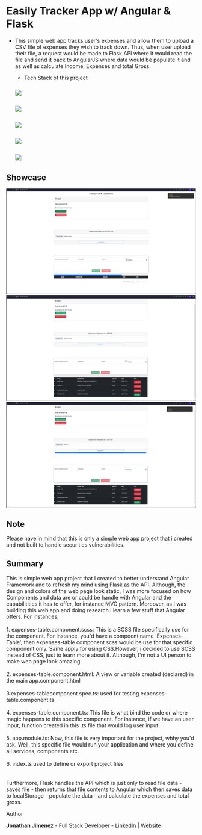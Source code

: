 # Easily Tracker App w/ Angular & Flask

-   This simple web app tracks user's expenses and
    allow them to upload a CSV file of expenses they
    wish to track down. Thus, when user upload their
    file, a request would be made to Flask API where
    it would read the file and send it back to
    AngularJS where data would be populate it and as
    well as calculate Income, Expenses and total
    Gross.

    -   Tech Stack of this project

    ### ![](https://img.shields.io/badge/Angular-DD0031?style=for-the-badge&logo=angular&logoColor=white)

    ### ![](https://img.shields.io/badge/Bootstrap-563D7C?style=for-the-badge&logo=bootstrap&logoColor=white)

    ### ![](https://img.shields.io/badge/Flask-000000?style=for-the-badge&logo=flask&logoColor=white)

    ### ![](https://img.shields.io/badge/JavaScript-323330?style=for-the-badge&logo=javascript&logoColor=F7DF1E)

    ### ![](https://img.shields.io/badge/Python-FFD43B?style=for-the-badge&logo=python&logoColor=blue)

## Showcase

![](./Images/easily-track-img-1.png)
![](./Images/easily-track-img-2.png)
![](./Images/easily-track-img-3.png)

## Note

Please have in mind that this is only a simple web app project that i created and not built to handle securities vulnerabilities.

## Summary

This is simple web app project that I created to better
understand Angular Framework and to refresh my mind
using Flask as the API. Although, the design and colors
of the web page look static, I was more focused on how
Components and data are or could be handle with Angular
and the capabilitities it has to offer, for instance MVC
pattern. Moreover, as I was building this web app and
doing research i learn a few stuff that Angular offers.
For instances;
<br />
<br /> 1. expenses-table.component.scss: This is a SCSS file
specifically use for the compenent. For instance, you'd
have a compoent name 'Expenses-Table', then
expenses-table.component.scss would be use for that
specific component only. Same apply for using
CSS.However, i decided to use SCSS instead of CSS, just
to learn more about it. Although, I'm not a UI person to
make web page look amazing.
<br />
<br /> 2. expenses-table.component.html: A view or variable
created (declared) in the main app.component.html
<br />
<br />
3.expenses-tablecomponent.spec.ts: used for testing
expenses-table.component.ts
<br />
<br /> 4. expenses-table.component.ts: This file is what bind
the code or where magic happens to this specific
component. For instance, if we have an user input,
function created in this .ts file that would log user
input.
<br />
<br /> 5. app.module.ts: Now, this file is very important for
the project, whhy you'd ask. Well, this specific file
would run your application and where you define all
services, components etc.
<br />
<br /> 6. index.ts used to define or export project files
<br />
<br />
<br />
Furthermore, Flask handles the API which is just only to
read file data - saves file - then returns that file
contents to Angular which then saves data to
localStorage - populate the data - and calculate the
expenses and total gross.

Author

**Jonathan Jimenez** - Full Stack Developer - [LinkedIn](https://www.linkedin.com/in/jonathan-jimenez101/) | [Website](https://www.jonathanjimenez.tech)
